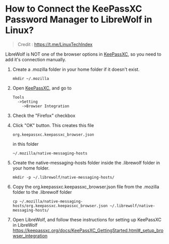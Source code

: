 # How to Connect the KeePassXC Password Manager to LibreWolf in Linux?

> Credit : https://t.me/LinuxTechIndex

LibreWolf is NOT one of the browser options in [KeePassXC](https://t.me/LinuxTechIndex/588), so you need to add it's connection manually.

1.  Create a .mozilla folder in your home folder if it doesn't exist.

    `mkdir ~/.mozilla`

2.  Open [KeePassXC](https://t.me/LinuxTechIndex/588), and go to

    ```
    Tools
      ->Setting
        ->Browser Integration
    ```

3.  Check the "Firefox" checkbox

4.  Click "OK" button. This creates this file

    `org.keepassxc.keepassxc_browser.json`

    in this folder

    `~/.mozilla/native-messaging-hosts`

5.  Create the native-messaging-hosts folder inside the .librewolf folder in your home folder.

    `mkdir -p ~/.librewolf/native-messaging-hosts/`

6.  Copy the org.keepassxc.keepassxc_browser.json file from the .mozilla folder to the .librewolf folder

    `cp ~/.mozilla/native-messaging-hosts/org.keepassxc.keepassxc_browser.json ~/.librewolf/native-messaging-hosts/`

7.  Open LibreWolf, and follow these instructions for setting up KeePassXC in LibreWolf
    https://keepassxc.org/docs/KeePassXC_GettingStarted.html#_setup_browser_integration
